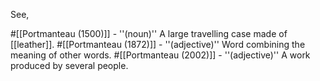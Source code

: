 See,

#[[Portmanteau (1500)]] - ''(noun)'' A large travelling case made of [[leather]].
#[[Portmanteau (1872)]] - ''(adjective)'' Word combining the meaning of other words.
#[[Portmanteau (2002)]] - ''(adjective)'' A work produced by several people.